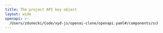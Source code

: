 ```yaml
---
title: The project API key object
layout: wide
openapi: >-
  /Users/zdunecki/Code/xyd-js/openai-clone/openapi.yaml#/components/schemas/ProjectApiKey
---
```


